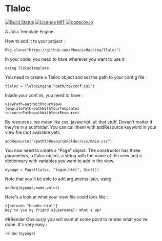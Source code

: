 # Tlaloc

[![Build Status](https://travis-ci.org/PhoenixMachina/Tlaloc.svg?branch=master)](https://travis-ci.org/PhoenixMachina/Tlaloc)
[![Licence MIT](https://img.shields.io/badge/license-MIT-blue.svg)](https://opensource.org/licenses/MIT)
[![codecov.io](https://codecov.io/github/PhoenixMachina/Tlaloc/coverage.svg?branch=master)](https://codecov.io/github/PhoenixMachina/Tlaloc?branch=master)

A Julia Template Engine

How to add it to your project :

```
Pkg.clone("https://github.com/PhoenixMachina/Tlaloc")
```

In your code, you need to have wherever you want to use it :
```
using TlalocTemplate
```

You need to create a Tlaloc object and set the path to your config file :
```
tlaloc = TlalocEngine("path/to/conf.ini")
```

Inside your conf.ini, you need to have :
```
viewPath=pathWithYourViews
templatePath=pathWithYourTemplates
resourcePath=pathWithYourResources
```
By resources, we mean like css, javascript, all that stuff. Doesn't matter if they're in a subfolder. You can call them with addResource keyword in your view file (not available yet):
```
addResource("/pathToResourceFolder/css/main.css")
```

You now need to create a "Page" object. The constructor has three parameters, a tlaloc object, a string with the name of the view and a dictionnary with variables you want to add in the view.
```
mypage = Page(tlaloc, "login.html", Dict())
```

Note that you'll be able to add arguments later, using
```
addArg(mypage,name,value)
```

Here's a look at what your view file could look like :
```
${extends "header.html"}
Hey to you my friend ${username}! What's up?
```

##Render
Obviously you will want at some point to render what you've done. It's very easy :
```
render(mypage)
```
